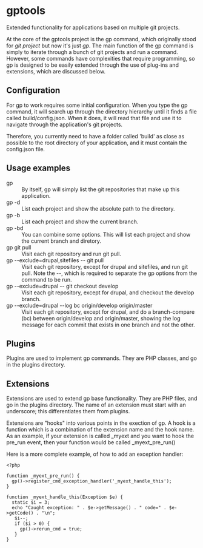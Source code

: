 # gptools

Extended functionality for applications based on multiple git projects.

At the core of the gptools project is the gp command, which originally stood for _git project_ but now it's just _gp_.
The main function of the gp command is simply to iterate through a bunch of git projects and run a command.
However, some commands have complexities that require programming, so gp is designed to be easily extended
through the use of plug-ins and extensions, which are discussed below.

## Configuration

For gp to work requires some initial configuration. When you type the gp command, it will search up through the
directory hierarchy until it finds a file called build/config.json. When it does, it will read that file and use it to
navigate through the application's git projects.

Therefore, you currently need to have a folder called 'build' as close as possible to the root directory of your application,
and it must contain the config.json file.

## Usage examples

<dl>
  <dt>gp</dt>
  <dd>By itself, gp will simply list the git repositories that make up this application.</dd>
  
  <dt>gp -d</dt>
  <dd>List each project and show the absolute path to the directory.</dd>
  
  <dt>gp -b</dt>
  <dd>List each project and show the current branch.</dd>
  
  <dt>gp -bd</dt>
  <dd>You can combine some options. This will list each project and show the current branch and diretory.</dd>
  
  <dt>gp git pull</dt>
  <dd>Visit each git repository and run git pull.</dd>
  
  <dt>gp --exclude=drupal,sitefiles -- git pull</dt>
  <dd>Visit each git repository, except for drupal and sitefiles, and run git pull. Note the --, which is required to
  separate the gp options from the command to be run.</dd>
    
  <dt>gp --exclude=drupal -- git checkout develop</dt>
  <dd>Visit each git repository, except for drupal, and checkout the develop branch.</dd>

  <dt>gp --exclude=drupal --log bc origin/develop origin/master</dt>
  <dd>Visit each git repository, except for drupal, and do a branch-compare (bc) between origin/develop and origin/master,
  showing the log message for each commit that exists in one branch and not the other.</dd>
</dl>

## Plugins

Plugins are used to implement gp commands. They are PHP classes, and go in the plugins directory.

## Extensions

Extensions are used to extend gp base functionality. They are PHP files, and go in the plugins directory. The name of
an extension must start with an underscore; this differentiates them from plugins.

Extensions are "hooks" into various points in the exection of gp. A hook is a function which is a combination of the
extension name and the hook name. As an example, if your extension is called _myext and you want to hook the pre_run event,
then your function would be called _myext_pre_run() 

Here is a more complete example, of how to add an exception handler:

```
<?php

function _myext_pre_run() {
  gp()->register_cmd_exception_handler('_myext_handle_this');
}

function _myext_handle_this(Exception $e) {
  static $i = 3;
  echo "Caught exception: " . $e->getMessage() . " code=" . $e->getCode() . "\n";
   $i--;
   if ($i > 0) {
     gp()->rerun_cmd = true;
   }
}
```
